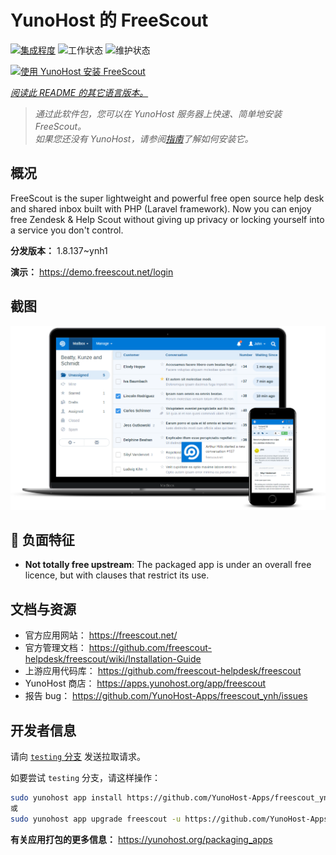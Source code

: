 <!--
注意：此 README 由 <https://github.com/YunoHost/apps/tree/master/tools/readme_generator> 自动生成
请勿手动编辑。
-->

# YunoHost 的 FreeScout

[![集成程度](https://dash.yunohost.org/integration/freescout.svg)](https://dash.yunohost.org/appci/app/freescout) ![工作状态](https://ci-apps.yunohost.org/ci/badges/freescout.status.svg) ![维护状态](https://ci-apps.yunohost.org/ci/badges/freescout.maintain.svg)

[![使用 YunoHost 安装 FreeScout](https://install-app.yunohost.org/install-with-yunohost.svg)](https://install-app.yunohost.org/?app=freescout)

*[阅读此 README 的其它语言版本。](./ALL_README.md)*

> *通过此软件包，您可以在 YunoHost 服务器上快速、简单地安装 FreeScout。*  
> *如果您还没有 YunoHost，请参阅[指南](https://yunohost.org/install)了解如何安装它。*

## 概况

FreeScout is the super lightweight and powerful free open source help desk and shared inbox built with PHP (Laravel framework). Now you can enjoy free Zendesk & Help Scout without giving up privacy or locking yourself into a service you don't control.

**分发版本：** 1.8.137~ynh1

**演示：** <https://demo.freescout.net/login>

## 截图

![FreeScout 的截图](./doc/screenshots/screenshot.png)

## :red_circle: 负面特征

- **Not totally free upstream**: The packaged app is under an overall free licence, but with clauses that restrict its use.

## 文档与资源

- 官方应用网站： <https://freescout.net/>
- 官方管理文档： <https://github.com/freescout-helpdesk/freescout/wiki/Installation-Guide>
- 上游应用代码库： <https://github.com/freescout-helpdesk/freescout>
- YunoHost 商店： <https://apps.yunohost.org/app/freescout>
- 报告 bug： <https://github.com/YunoHost-Apps/freescout_ynh/issues>

## 开发者信息

请向 [`testing` 分支](https://github.com/YunoHost-Apps/freescout_ynh/tree/testing) 发送拉取请求。

如要尝试 `testing` 分支，请这样操作：

```bash
sudo yunohost app install https://github.com/YunoHost-Apps/freescout_ynh/tree/testing --debug
或
sudo yunohost app upgrade freescout -u https://github.com/YunoHost-Apps/freescout_ynh/tree/testing --debug
```

**有关应用打包的更多信息：** <https://yunohost.org/packaging_apps>
